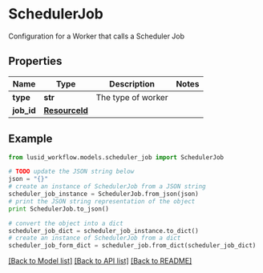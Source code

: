 # SchedulerJob

Configuration for a Worker that calls a Scheduler Job

## Properties
Name | Type | Description | Notes
------------ | ------------- | ------------- | -------------
**type** | **str** | The type of worker | 
**job_id** | [**ResourceId**](ResourceId.md) |  | 

## Example

```python
from lusid_workflow.models.scheduler_job import SchedulerJob

# TODO update the JSON string below
json = "{}"
# create an instance of SchedulerJob from a JSON string
scheduler_job_instance = SchedulerJob.from_json(json)
# print the JSON string representation of the object
print SchedulerJob.to_json()

# convert the object into a dict
scheduler_job_dict = scheduler_job_instance.to_dict()
# create an instance of SchedulerJob from a dict
scheduler_job_form_dict = scheduler_job.from_dict(scheduler_job_dict)
```
[[Back to Model list]](../README.md#documentation-for-models) [[Back to API list]](../README.md#documentation-for-api-endpoints) [[Back to README]](../README.md)


